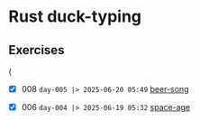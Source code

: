 # Rust duck-typing

## Exercises
(
- [x] 008 `day-005 |> 2025-06-20 05:49` [beer-song](https://exercism.org/tracks/rust/exercises/beer-song)
- [x] 006 `day-004 |> 2025-06-19 05:32` [space-age](https://exercism.org/tracks/rust/exercises/space-age)

